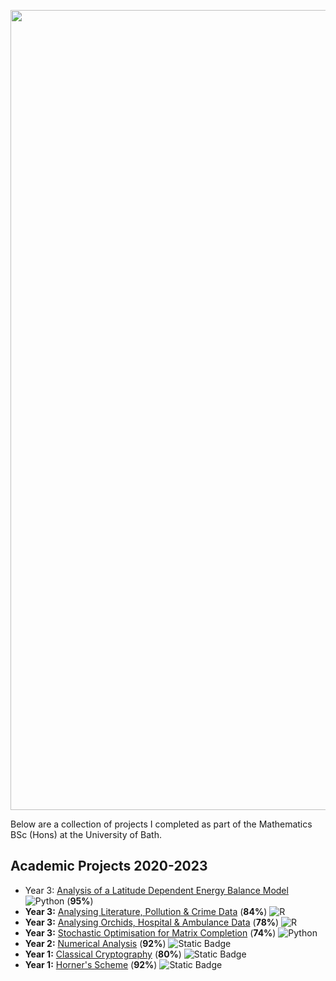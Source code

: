 <img src="https://github.com/callumgregory/callumgregory/assets/139076366/46257324-5831-4c96-86a0-b15d10d42c19" width="1280"/><br>

Below are a collection of projects I completed as part of the Mathematics BSc (Hons) at the University of Bath. 

## Academic Projects 2020-2023
- Year 3: [Analysis of a Latitude Dependent Energy Balance Model](https://github.com/callumgregory/Analysis-of-a-Latitude-Dependent-Energy-Balance-Model) ![Python](https://img.shields.io/badge/Python-3670A0?style=flat&logo=python&logoColor=ffdd54) (**95%**)
- **Year 3:** [Analysing Literature, Pollution & Crime Data](https://github.com/callumgregory/Analysing-Literature-Pollution-and-Crime-Data) (**84%**) ![R](https://img.shields.io/badge/R-%23276DC3.svg?style=flat&logo=r&logoColor=white)
- **Year 3:** [Analysing Orchids, Hospital & Ambulance Data](https://github.com/callumgregory/Analysing-Orchids-Hospital-Ambulance-Data) (**78%**) ![R](https://img.shields.io/badge/R-%23276DC3.svg?style=flat&logo=r&logoColor=white)
- **Year 3:** [Stochastic Optimisation for Matrix Completion](https://github.com/callumgregory/Stochastic-Optimisation-for-Matrix-Completion) (**74%**) ![Python](https://img.shields.io/badge/Python-3670A0?style=flat&logo=python&logoColor=ffdd54)
- **Year 2:** [Numerical Analysis](https://github.com/callumgregory/Numerical-Analysis-2021) (**92%**) ![Static Badge](https://img.shields.io/badge/MATLAB-blue)
- **Year 1:** [Classical Cryptography](https://github.com/callumgregory/Classical-Cryptography-2021) (**80%**) ![Static Badge](https://img.shields.io/badge/MATLAB-blue)
- **Year 1:** [Horner's Scheme](https://github.com/callumgregory/Horner-s-Scheme-2020) (**92%**) ![Static Badge](https://img.shields.io/badge/MATLAB-blue)

<!---
callumgregory/callumgregory is a ✨ special ✨ repository because its `README.md` (this file) appears on your GitHub profile.
You can click the Preview link to take a look at your changes.
--->

